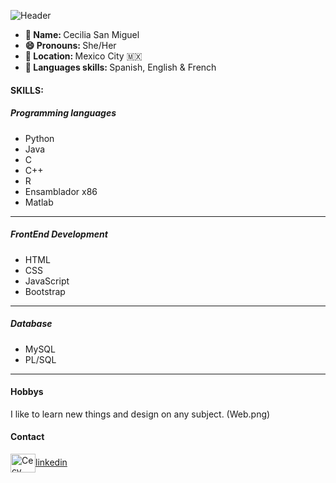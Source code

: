 ![Header](CecySamitu.png)

<ul>
  <li><b>👤 Name:  </b> Cecilia San Miguel </li>
  <li><b>😄 Pronouns: </b>  She/Her </li>
  <li><b>📍 Location:  </b> Mexico City 🇲🇽 </li>
  <li><b>📣 Languages skills: </b> Spanish, English & French </li>
</ul>

#### SKILLS:

##### Programming languages

* Python
* Java
* C
* C++
* R
* Ensamblador x86
* Matlab

****

##### FrontEnd Development

* HTML
* CSS
* JavaScript
* Bootstrap

****

##### Database

* MySQL
* PL/SQL

****

#### Hobbys

I like to learn new things and design on any subject.
(Web.png)

#### Contact

<p align="left">
<a href="https://www.linkedin.com/in/cecysamitu/" target="blank">
  <img align="center" src="https://cdn.jsdelivr.net/npm/simple-icons@3.0.1/icons/linkedin.svg" alt="Cecy Samitu en Linkedin" height="30" width="40" />linkedin</a>
</p>
